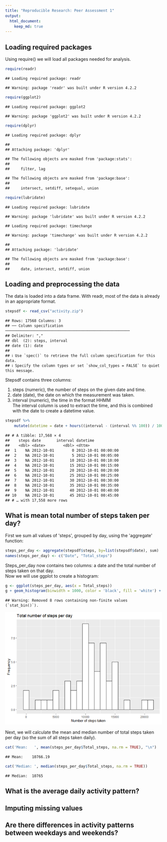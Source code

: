 ```yaml
---
title: "Reproducible Research: Peer Assessment 1"
output: 
  html_document:
    keep_md: true
---
```


## Loading required packages
Using require() we will load all packages needed for analysis.

```r
require(readr)
```

```
## Loading required package: readr
```

```
## Warning: package 'readr' was built under R version 4.2.2
```

```r
require(ggplot2)
```

```
## Loading required package: ggplot2
```

```
## Warning: package 'ggplot2' was built under R version 4.2.2
```

```r
require(dplyr)
```

```
## Loading required package: dplyr
```

```
## 
## Attaching package: 'dplyr'
```

```
## The following objects are masked from 'package:stats':
## 
##     filter, lag
```

```
## The following objects are masked from 'package:base':
## 
##     intersect, setdiff, setequal, union
```

```r
require(lubridate)
```

```
## Loading required package: lubridate
```

```
## Warning: package 'lubridate' was built under R version 4.2.2
```

```
## Loading required package: timechange
```

```
## Warning: package 'timechange' was built under R version 4.2.2
```

```
## 
## Attaching package: 'lubridate'
```

```
## The following objects are masked from 'package:base':
## 
##     date, intersect, setdiff, union
```

## Loading and preprocessing the data
The data is loaded into a data frame. With readr, most of the data is already in an appropriate format.  

```r
stepsdf <- read_csv("activity.zip")
```

```
## Rows: 17568 Columns: 3
## ── Column specification ────────────────────────────────────────────────────────
## Delimiter: ","
## dbl  (2): steps, interval
## date (1): date
## 
## ℹ Use `spec()` to retrieve the full column specification for this data.
## ℹ Specify the column types or set `show_col_types = FALSE` to quiet this message.
```
Stepsdf contains three columns:
1. steps (numeric), the number of steps on the given date and time. 
2. date (date), the date on which the measurement was taken.
3. interval (numeric), the time in the format HHMM  
The interval column is used to extract the time, and this is combined with the date to create a datetime value.

```r
stepsdf %>%
    mutate(datetime = date + hours((interval - (interval %% 100)) / 100) + minutes(interval %% 100))
```

```
## # A tibble: 17,568 × 4
##    steps date       interval datetime           
##    <dbl> <date>        <dbl> <dttm>             
##  1    NA 2012-10-01        0 2012-10-01 00:00:00
##  2    NA 2012-10-01        5 2012-10-01 00:05:00
##  3    NA 2012-10-01       10 2012-10-01 00:10:00
##  4    NA 2012-10-01       15 2012-10-01 00:15:00
##  5    NA 2012-10-01       20 2012-10-01 00:20:00
##  6    NA 2012-10-01       25 2012-10-01 00:25:00
##  7    NA 2012-10-01       30 2012-10-01 00:30:00
##  8    NA 2012-10-01       35 2012-10-01 00:35:00
##  9    NA 2012-10-01       40 2012-10-01 00:40:00
## 10    NA 2012-10-01       45 2012-10-01 00:45:00
## # … with 17,558 more rows
```

## What is mean total number of steps taken per day?
First we sum all values of 'steps', grouped by day, using the 'aggregate' function:

```r
steps_per_day <- aggregate(stepsdf$steps, by=list(stepsdf$date), sum)
names(steps_per_day) <- c("Date", "Total_steps")
```
Steps_per_day now contains two columns: a date and the total number of steps taken on that day.  
Now we will use ggplot to create a histogram:  

```r
g <- ggplot(steps_per_day, aes(x = Total_steps))
g + geom_histogram(binwidth = 1000, color = 'black', fill = 'white') + labs(title = 'Total number of steps per day', x = 'Number of steps taken', y = 'Frequency')
```

```
## Warning: Removed 8 rows containing non-finite values (`stat_bin()`).
```

![](PA1_template_files/figure-html/unnamed-chunk-5-1.png)<!-- -->
  
Next, we will calculate the mean and median number of total steps taken per day (so the sum of all steps taken daily). 

```r
cat('Mean:   ', mean(steps_per_day$Total_steps, na.rm = TRUE), "\n")
```

```
## Mean:    10766.19
```

```r
cat('Median: ', median(steps_per_day$Total_steps, na.rm = TRUE))
```

```
## Median:  10765
```

## What is the average daily activity pattern?



## Imputing missing values



## Are there differences in activity patterns between weekdays and weekends?
